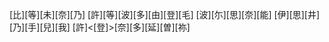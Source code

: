 [比][等][未][奈][乃] [許][等][波][多][由][登][毛] [波][尓][思][奈][能] [伊][思][井][乃][手][兒][我] [許]<[登]>[奈][多][延][曽][祢]
